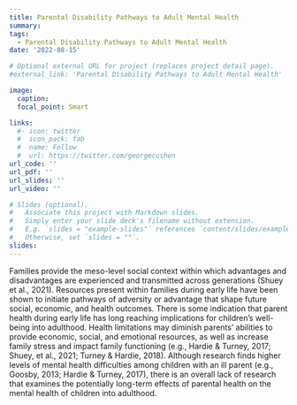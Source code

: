 ```yaml
---
title: Parental Disability Pathways to Adult Mental Health
summary: 
tags: 
  - Parental Disability Pathways to Adult Mental Health
date: '2022-08-15'

# Optional external URL for project (replaces project detail page).
#external_link: 'Parental Disability Pathways to Adult Mental Health'

image:
  caption: 
  focal_point: Smart

links:
  #- icon: twitter
  #  icon_pack: fab
  #  name: Follow
  #  url: https://twitter.com/georgecushen
url_code: ''
url_pdf: ''
url_slides: ''
url_video: ''

# Slides (optional).
#   Associate this project with Markdown slides.
#   Simply enter your slide deck's filename without extension.
#   E.g. `slides = "example-slides"` references `content/slides/example-slides.md`.
#   Otherwise, set `slides = ""`.
slides: 
---
```

Families provide the meso-level social context within which advantages and disadvantages are experienced and transmitted across generations (Shuey et al., 2021). Resources present within families during early life have been shown to initiate pathways of adversity or advantage that shape future social, economic, and health outcomes. There is some indication that parent health during early life has long reaching implications for children’s well-being into adulthood. Health limitations may diminish parents’ abilities to provide economic, social, and emotional resources, as well as increase family stress and impact family functioning (e.g., Hardie & Turney, 2017; Shuey, et al., 2021; Turney & Hardie, 2018). Although research finds higher levels of mental health difficulties among children with an ill parent (e.g., Goosby, 2013; Hardie & Turney, 2017), there is an overall lack of research that examines the potentially long-term effects of parental health on the mental health of children into adulthood.
